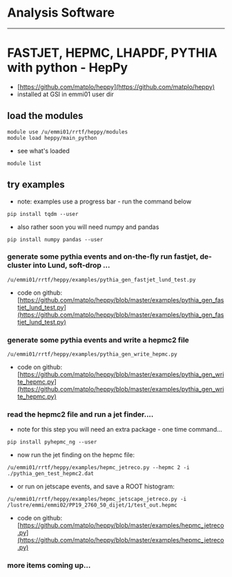 # Analysis Software

<hr>

# FASTJET, HEPMC, LHAPDF, PYTHIA with python - HepPy

- [https://github.com/matplo/heppy](https://github.com/matplo/heppy)
- installed at GSI in emmi01 user dir

## load the modules
```
module use /u/emmi01/rrtf/heppy/modules
module load heppy/main_python
```

- see what's loaded
```
module list
```

## try examples

- note: examples use a progress bar - run the command below
```
pip install tqdm --user
```

- also rather soon you will need numpy and pandas
```
pip install numpy pandas --user
```

### generate some pythia events and on-the-fly run fastjet, de-cluster into Lund, soft-drop ...

```
/u/emmi01/rrtf/heppy/examples/pythia_gen_fastjet_lund_test.py
```

- code on github: [https://github.com/matplo/heppy/blob/master/examples/pythia_gen_fastjet_lund_test.py](https://github.com/matplo/heppy/blob/master/examples/pythia_gen_fastjet_lund_test.py)

### generate some pythia events and write a hepmc2 file

```
/u/emmi01/rrtf/heppy/examples/pythia_gen_write_hepmc.py
```

- code on github: [https://github.com/matplo/heppy/blob/master/examples/pythia_gen_write_hepmc.py](https://github.com/matplo/heppy/blob/master/examples/pythia_gen_write_hepmc.py)

### read the hepmc2 file and run a jet finder....

- note for this step you will need an extra package - one time command...

```
pip install pyhepmc_ng --user
```

- now run the jet finding on the hepmc file:

```
/u/emmi01/rrtf/heppy/examples/hepmc_jetreco.py --hepmc 2 -i ./pythia_gen_test_hepmc2.dat
```

- or run on jetscape events, and save a ROOT histogram:

```
/u/emmi01/rrtf/heppy/examples/hepmc_jetscape_jetreco.py -i /lustre/emmi/emmi02/PP19_2760_50_dijet/1/test_out.hepmc
```

- code on github: [https://github.com/matplo/heppy/blob/master/examples/hepmc_jetreco.py](https://github.com/matplo/heppy/blob/master/examples/hepmc_jetreco.py)

### more items coming up...
